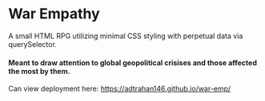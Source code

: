 # War Empathy
 A small HTML RPG utilizing minimal CSS styling with perpetual data via querySelector.


#### Meant to draw attention to global geopolitical crisises and those affected the most by them.

Can view deployment here: https://adtrahan146.github.io/war-emp/
